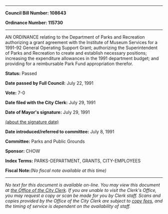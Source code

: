 

********

**Council Bill Number: 108643**
   
**Ordinance Number: 115730**
********

 AN ORDINANCE relating to the Department of Parks and Recreation authorizing a grant agreement with the Institute of Museum Services for a 1991-92 General Operating Support Grant; authorizing the Superintendent of Parks and Recreation to create and establish necessary positions; increasing the expenditure allowances in the 1991 department budget; and providing for a reimbursable Park Fund appropriation therefor.

**Status:** Passed
   
**Date passed by Full Council:** July 22, 1991
   
**Vote:** 7-0
   
**Date filed with the City Clerk:** July 29, 1991
   
**Date of Mayor's signature:** July 29, 1991
   
[(about the signature date)](/~public/approvaldate.htm)
   
   
   
**Date introduced/referred to committee:** July 8, 1991
   
**Committee:** Parks and Public Grounds
   
**Sponsor:** CHOW
   
   
**Index Terms:** PARKS-DEPARTMENT, GRANTS, CITY-EMPLOYEES

**Fiscal Note:**_(No fiscal note available at this time)_
********

_No text for this document is available on-line. You may view this document at [the Office of the City Clerk](http://www.seattle.gov/leg/clerk/contactUs.htm). If you are unable to visit the Clerk's Office, you may request a copy or scan be made for you by Clerk staff. Scans and copies provided by the Office of the City Clerk are subject to [copy fees](http://clerk.seattle.gov/~public/clerkfees.htm), and the timing of service is dependent on the availability of staff._

